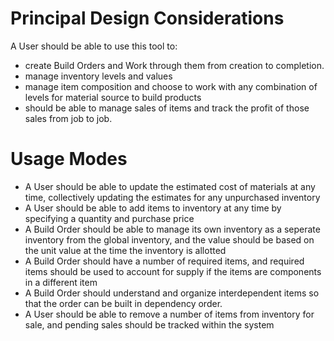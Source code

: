 Principal Design Considerations
===============================
A User should be able to use this tool to:
- create Build Orders and Work through them from creation to completion.
- manage inventory levels and values
- manage item composition and choose to work with any combination of levels for material source to build products
- should be able to manage sales of items and track the profit of those sales from job to job.

Usage Modes
===============================
- A User should be able to update the estimated cost of materials at any time, collectively updating the estimates for any unpurchased inventory
- A User should be able to add items to inventory at any time by specifying a quantity and purchase price
- A Build Order should be able to manage its own inventory as a seperate inventory from the global inventory, and the value should be based on the unit value at the time the inventory is allotted
- A Build Order should have a number of required items, and required items should be used to account for supply if the items are components in a different item
- A Build Order should understand and organize interdependent items so that the order can be built in dependency order.
- A User should be able to remove a number of items from inventory for sale, and pending sales should be tracked within the system
